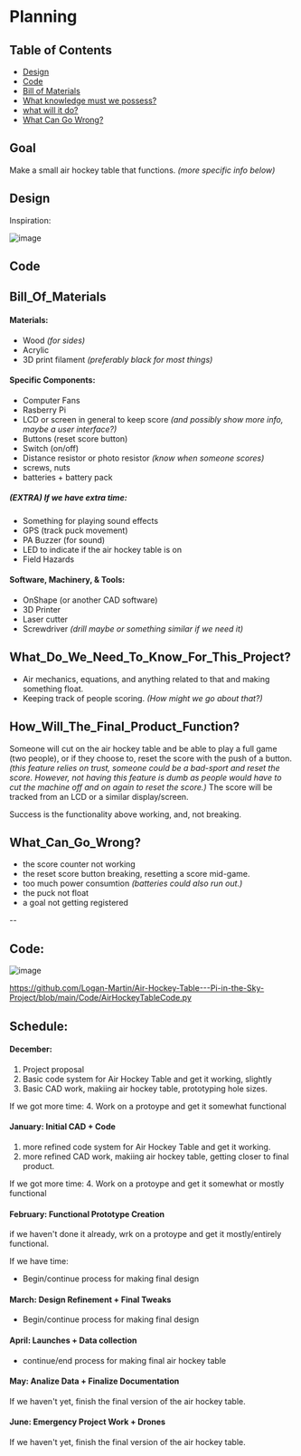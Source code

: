 # Planning

## Table of Contents
* [Design](#Design)
* [Code](#Code)
* [Bill of Materials](#Bill_Of_Materials)
* [What knowledge must we possess?](#What_Do_We_Need_To_Know_For_This_Project?)
* [what will it do?](How_Will_The_Final_Product_Function?)
* [What Can Go Wrong?](#What_Can_Go_Wrong?)

## Goal
Make a small air hockey table that functions. _(more specific info below)_

## Design

Inspiration:

![image](https://user-images.githubusercontent.com/71342159/205669947-7beeb2ce-b330-4331-a39b-51d8935d369e.png)

## Code


## Bill_Of_Materials

#### Materials:
- Wood _(for sides)_
- Acrylic
- 3D print filament _(preferably black for most things)_

#### Specific Components:
- Computer Fans
- Rasberry Pi
- LCD or screen in general to keep score _(and possibly show more info, maybe a user interface?)_
- Buttons (reset score button)
- Switch (on/off)
- Distance resistor or photo resistor _(know when someone scores)_
- screws, nuts
- batteries + battery pack

##### (EXTRA) If we have extra time:
- Something for playing sound effects
- GPS (track puck movement)
- PA Buzzer (for sound)
- LED to indicate if the air hockey table is on
- Field Hazards

#### Software, Machinery, & Tools:
- OnShape (or another CAD software)
- 3D Printer
- Laser cutter
- Screwdriver _(drill maybe or something similar if we need it)_


## What_Do_We_Need_To_Know_For_This_Project?
- Air mechanics, equations, and anything related to that and making something float.
- Keeping track of people scoring. _(How might we go about that?)_


## How_Will_The_Final_Product_Function?
Someone will cut on the air hockey table and be able to play a full game (two people), or if they choose to, reset the score with the push of a button. _(this feature relies on trust, someone could be a bad-sport and reset the score. However, not having this feature is dumb as people would have to cut the machine off and on again to reset the score.)_ The score will be tracked from an LCD or a similar display/screen. 

Success is the functionality above working, and, not breaking.

## What_Can_Go_Wrong?
- the score counter not working
- the reset score button breaking, resetting a score mid-game.
- too much power consumtion _(batteries could also run out.)_
- the puck not float
- a goal not getting registered

--

## Code:
![image](https://user-images.githubusercontent.com/71342159/206221752-47cdee8d-2fd2-4427-9197-230ee88c067d.png)

https://github.com/Logan-Martin/Air-Hockey-Table---Pi-in-the-Sky-Project/blob/main/Code/AirHockeyTableCode.py


## Schedule:

#### December:
1. Project proposal
2. Basic code system for Air Hockey Table and get it working, slightly
3. Basic CAD work, makiing air hockey table, prototyping hole sizes.

If we got more time:
4. Work on a protoype and get it somewhat functional

#### January: Initial CAD + Code
1. more refined code system for Air Hockey Table and get it working.
2. more refined CAD work, makiing air hockey table, getting closer to final product.

If we got more time:
4. Work on a protoype and get it somewhat or mostly functional

#### February: Functional Prototype Creation
if we haven't done it already, wrk on a protoype and get it mostly/entirely functional.

If we have time:
- Begin/continue process for making final design

#### March: Design Refinement + Final Tweaks
- Begin/continue process for making final design

#### April: Launches + Data collection
- continue/end process for making final air hockey table

#### May: Analize Data + Finalize Documentation
If we haven't yet, finish the final version of the air hockey table.

#### June: Emergency Project Work + Drones
If we haven't yet, finish the final version of the air hockey table.

